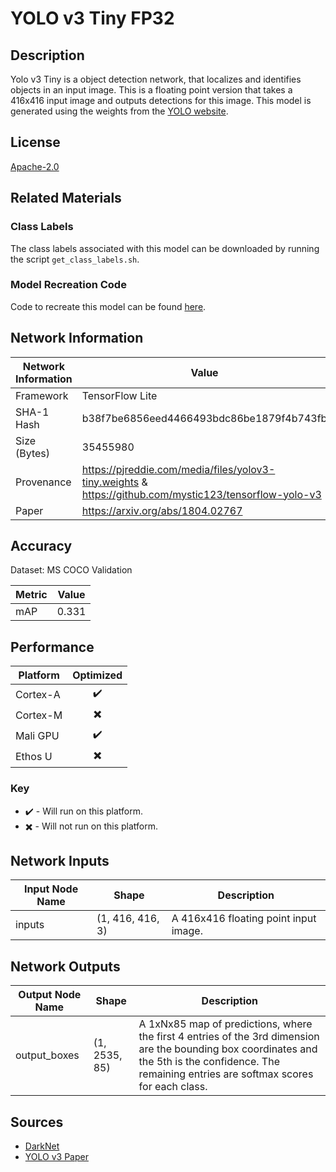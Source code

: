 # YOLO v3 Tiny FP32

## Description
Yolo v3 Tiny is a object detection network, that localizes and identifies objects in an input image. This is a floating point version that takes a 416x416 input image and outputs detections for this image. This model is generated using the weights from the [YOLO website](https://pjreddie.com/darknet/yolo/).

## License
[Apache-2.0](https://spdx.org/licenses/Apache-2.0.html)

## Related Materials
### Class Labels
The class labels associated with this model can be downloaded by running the script `get_class_labels.sh`.

### Model Recreation Code
Code to recreate this model can be found [here](recreate_model/).

## Network Information
| Network Information |  Value         |
|---------------------|------------------|
|  Framework          | TensorFlow Lite |
|  SHA-1 Hash         | b38f7be6856eed4466493bdc86be1879f4b743fb |
|  Size (Bytes)       | 35455980 |
|  Provenance         | https://pjreddie.com/media/files/yolov3-tiny.weights & https://github.com/mystic123/tensorflow-yolo-v3 |
|  Paper              | https://arxiv.org/abs/1804.02767 |

## Accuracy
Dataset: MS COCO Validation

| Metric | Value |
|--------|-------|
| mAP | 0.331 |

## Performance
| Platform | Optimized |
|----------|:---------:|
| Cortex-A |:heavy_check_mark:         |
| Cortex-M |:heavy_multiplication_x:         |
| Mali GPU |:heavy_check_mark:         |
| Ethos U  |:heavy_multiplication_x:         |

### Key
* :heavy_check_mark: - Will run on this platform.
* :heavy_multiplication_x: - Will not run on this platform.



## Network Inputs
| Input Node Name |  Shape  | Description |
|-----------------|---------|-------------|
| inputs | (1, 416, 416, 3) | A 416x416 floating point input image. |

## Network Outputs
| Output Node Name |  Shape  | Description |
|------------------|---------|-------------|
| output_boxes | (1, 2535, 85) | A 1xNx85 map of predictions, where the first 4 entries of the 3rd dimension are the bounding box coordinates and the 5th is the confidence. The remaining entries are softmax scores for each class. |

## Sources
- [DarkNet](https://github.com/pjreddie/darknet/blob/master/LICENSE)
- [YOLO v3 Paper](https://arxiv.org/abs/1804.02767)
